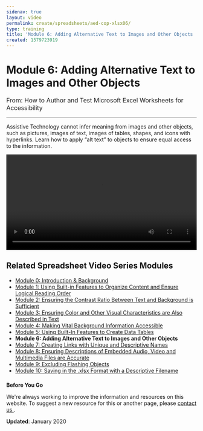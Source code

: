 ```yaml
---
sidenav: true
layout: video
permalink: create/spreadsheets/aed-cop-xlsx06/
type: training
title: 'Module 6: Adding Alternative Text to Images and Other Objects '
created: 1579723919
---
```


# Module 6: Adding Alternative Text to Images and Other Objects

<p style="font-size:115%">
  From: How to Author and Test Microsoft Excel Worksheets for Accessibility
</p>

* * *

Assistive Technology cannot infer meaning from images and other objects, such as pictures, images of text, images of tables, shapes, and icons with hyperlinks. Learn how to apply &ldquo;alt text&rdquo; to objects to ensure equal access to the information.

<video controls="controls" data-vscid="3qesx4ovd" style="width:100%"><source src="https://assets.section508.gov/files/aed-cop-xls-m06.mp4" type="video/mp4" /></video>

## Related Spreadsheet Video Series Modules

  * [Module 0: Introduction & Background][1]
  * [Module 1: Using Built-in Features to Organize Content and Ensure Logical Reading Order][2]
  * [Module 2: Ensuring the Contrast Ratio Between Text and Background is Sufficient][3]
  * [Module 3: Ensuring Color and Other Visual Characteristics are Also Described in Text][4]
  * [Module 4: Making Vital Background Information Accessible][5]
  * [Module 5: Using Built-In Features to Create Data Tables][6]
  * **Module 6: Adding Alternative Text to Images and Other Objects**
  * [Module 7: Creating Links with Unique and Descriptive Names][7]
  * [Module 8: Ensuring Descriptions of Embedded Audio, Video and Multimedia Files are Accurate][8]
  * [Module 9: Excluding Flashing Objects][9]
  * [Module 10: Saving in the .][10][xlsx][10][&nbsp;Format with a Descriptive Filename][10]

<div class="border-base radius-lg border-1px" style="margin-top: 1.5em;">
<div class="panel-body padding-3">
<p class="text-large"><strong>Before You Go</strong></p>
<p>We're always working to improve the information and resources on this website. To suggest a new resource for this or another page, please <a href="mailto:section.508@gsa.gov">contact us
</a>.</p>
</div>
</div>

**Updated**: January 2020

 [1]: {{site.baseurl}}/create/spreadsheets/aed-cop-xlsx00
 [2]: {{site.baseurl}}/create/spreadsheets/aed-cop-xlsx01
 [3]: {{site.baseurl}}/create/spreadsheets/aed-cop-xlsx02
 [4]: {{site.baseurl}}/create/spreadsheets/aed-cop-xlsx03
 [5]: {{site.baseurl}}/create/spreadsheets/aed-cop-xlsx04
 [6]: {{site.baseurl}}/create/spreadsheets/aed-cop-xlsx05
 [7]: {{site.baseurl}}/create/spreadsheets/aed-cop-xlsx07
 [8]: {{site.baseurl}}/create/spreadsheets/aed-cop-xlsx08
 [9]: {{site.baseurl}}/create/spreadsheets/aed-cop-xlsx09
 [10]: {{site.baseurl}}/create/spreadsheets/aed-cop-xlsx10